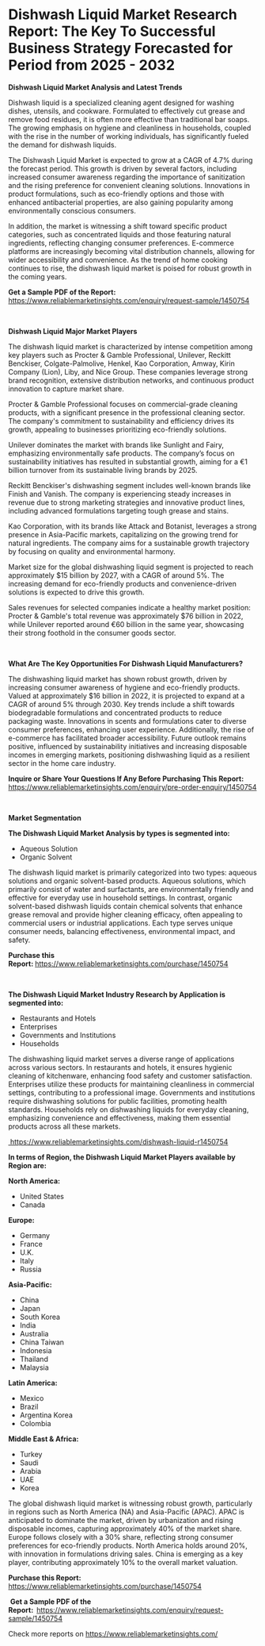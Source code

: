 <p><h1>Dishwash Liquid Market Research Report: The Key To Successful Business Strategy Forecasted for Period from 2025 - 2032</h1></p><p><strong>Dishwash Liquid Market Analysis and Latest Trends</strong></p>
<p><p>Dishwash liquid is a specialized cleaning agent designed for washing dishes, utensils, and cookware. Formulated to effectively cut grease and remove food residues, it is often more effective than traditional bar soaps. The growing emphasis on hygiene and cleanliness in households, coupled with the rise in the number of working individuals, has significantly fueled the demand for dishwash liquids.</p><p>The Dishwash Liquid Market is expected to grow at a CAGR of 4.7% during the forecast period. This growth is driven by several factors, including increased consumer awareness regarding the importance of sanitization and the rising preference for convenient cleaning solutions. Innovations in product formulations, such as eco-friendly options and those with enhanced antibacterial properties, are also gaining popularity among environmentally conscious consumers.</p><p>In addition, the market is witnessing a shift toward specific product categories, such as concentrated liquids and those featuring natural ingredients, reflecting changing consumer preferences. E-commerce platforms are increasingly becoming vital distribution channels, allowing for wider accessibility and convenience. As the trend of home cooking continues to rise, the dishwash liquid market is poised for robust growth in the coming years.</p></p>
<p><strong>Get a Sample PDF of the Report:&nbsp;</strong> <a href="https://www.reliablemarketinsights.com/enquiry/request-sample/1450754?utm_campaign=2202&utm_medium=2&utm_source=Github&utm_content=ia&utm_term=08022025&utm_id=dishwash-liquid">https://www.reliablemarketinsights.com/enquiry/request-sample/1450754</a></p>
<p>&nbsp;</p>
<p><strong>Dishwash Liquid Major Market Players</strong></p>
<p><p>The dishwash liquid market is characterized by intense competition among key players such as Procter & Gamble Professional, Unilever, Reckitt Benckiser, Colgate-Palmolive, Henkel, Kao Corporation, Amway, Kirin Company (Lion), Liby, and Nice Group. These companies leverage strong brand recognition, extensive distribution networks, and continuous product innovation to capture market share.</p><p>Procter & Gamble Professional focuses on commercial-grade cleaning products, with a significant presence in the professional cleaning sector. The company's commitment to sustainability and efficiency drives its growth, appealing to businesses prioritizing eco-friendly solutions.</p><p>Unilever dominates the market with brands like Sunlight and Fairy, emphasizing environmentally safe products. The company’s focus on sustainability initiatives has resulted in substantial growth, aiming for a €1 billion turnover from its sustainable living brands by 2025. </p><p>Reckitt Benckiser's dishwashing segment includes well-known brands like Finish and Vanish. The company is experiencing steady increases in revenue due to strong marketing strategies and innovative product lines, including advanced formulations targeting tough grease and stains.</p><p>Kao Corporation, with its brands like Attack and Botanist, leverages a strong presence in Asia-Pacific markets, capitalizing on the growing trend for natural ingredients. The company aims for a sustainable growth trajectory by focusing on quality and environmental harmony.</p><p>Market size for the global dishwashing liquid segment is projected to reach approximately $15 billion by 2027, with a CAGR of around 5%. The increasing demand for eco-friendly products and convenience-driven solutions is expected to drive this growth.</p><p>Sales revenues for selected companies indicate a healthy market position: Procter & Gamble's total revenue was approximately $76 billion in 2022, while Unilever reported around €60 billion in the same year, showcasing their strong foothold in the consumer goods sector.</p></p>
<p>&nbsp;</p>
<p><strong>What Are The Key Opportunities For Dishwash Liquid Manufacturers?</strong></p>
<p><p>The dishwashing liquid market has shown robust growth, driven by increasing consumer awareness of hygiene and eco-friendly products. Valued at approximately $16 billion in 2022, it is projected to expand at a CAGR of around 5% through 2030. Key trends include a shift towards biodegradable formulations and concentrated products to reduce packaging waste. Innovations in scents and formulations cater to diverse consumer preferences, enhancing user experience. Additionally, the rise of e-commerce has facilitated broader accessibility. Future outlook remains positive, influenced by sustainability initiatives and increasing disposable incomes in emerging markets, positioning dishwashing liquid as a resilient sector in the home care industry.</p></p>
<p><strong>Inquire or Share Your Questions If Any Before Purchasing This Report:</strong> <a href="https://www.reliablemarketinsights.com/enquiry/pre-order-enquiry/1450754?utm_campaign=2202&utm_medium=2&utm_source=Github&utm_content=ia&utm_term=08022025&utm_id=dishwash-liquid">https://www.reliablemarketinsights.com/enquiry/pre-order-enquiry/1450754</a></p>
<p>&nbsp;</p>
<p><strong>Market Segmentation</strong></p>
<p><strong>The Dishwash Liquid Market Analysis by types is segmented into:</strong></p>
<p><ul><li>Aqueous Solution</li><li>Organic Solvent</li></ul></p>
<p><p>The dishwash liquid market is primarily categorized into two types: aqueous solutions and organic solvent-based products. Aqueous solutions, which primarily consist of water and surfactants, are environmentally friendly and effective for everyday use in household settings. In contrast, organic solvent-based dishwash liquids contain chemical solvents that enhance grease removal and provide higher cleaning efficacy, often appealing to commercial users or industrial applications. Each type serves unique consumer needs, balancing effectiveness, environmental impact, and safety.</p></p>
<p><strong>Purchase this Report:&nbsp;</strong><a href="https://www.reliablemarketinsights.com/purchase/1450754?utm_campaign=2202&utm_medium=2&utm_source=Github&utm_content=ia&utm_term=08022025&utm_id=dishwash-liquid">https://www.reliablemarketinsights.com/purchase/1450754</a></p>
<p>&nbsp;</p>
<p><strong>The Dishwash Liquid Market Industry Research by Application is segmented into:</strong></p>
<p><ul><li>Restaurants and Hotels</li><li>Enterprises</li><li>Governments and Institutions</li><li>Households</li></ul></p>
<p><p>The dishwashing liquid market serves a diverse range of applications across various sectors. In restaurants and hotels, it ensures hygienic cleaning of kitchenware, enhancing food safety and customer satisfaction. Enterprises utilize these products for maintaining cleanliness in commercial settings, contributing to a professional image. Governments and institutions require dishwashing solutions for public facilities, promoting health standards. Households rely on dishwashing liquids for everyday cleaning, emphasizing convenience and effectiveness, making them essential products across all these markets.</p></p>
<p><a href="https://www.reliablemarketinsights.com/dishwash-liquid-r1450754?utm_campaign=2202&utm_medium=2&utm_source=Github&utm_content=ia&utm_term=08022025&utm_id=dishwash-liquid">&nbsp;https://www.reliablemarketinsights.com/dishwash-liquid-r1450754</a></p>
<p><strong>In terms of Region, the Dishwash Liquid Market Players available by Region are:</strong></p>
<p>
    <p> <strong> North America: </strong>
        <ul>
            <li>United States</li>
            <li>Canada</li>
        </ul>
        </p> 
    <p> <strong> Europe: </strong>
        <ul>
            <li>Germany</li>
            <li>France</li>
            <li>U.K.</li>
            <li>Italy</li>
            <li>Russia</li>
        </ul>
        </p> 
    <p> <strong> Asia-Pacific: </strong>
        <ul>
            <li>China</li>
            <li>Japan</li>
            <li>South Korea</li>
            <li>India</li>
            <li>Australia</li>
            <li>China Taiwan</li>
            <li>Indonesia</li>
            <li>Thailand</li>
            <li>Malaysia</li>
        </ul>
        </p> 
    <p> <strong> Latin America: </strong>
        <ul>
            <li>Mexico</li>
            <li>Brazil</li>
            <li>Argentina Korea</li>
            <li>Colombia</li>
        </ul>
        </p> 
    <p> <strong> Middle East & Africa: </strong>
        <ul>
            <li>Turkey</li>
            <li>Saudi</li>
            <li>Arabia</li>
            <li>UAE</li>
            <li>Korea</li>
        </ul>
    </p>
    </p>
<p><p>The global dishwash liquid market is witnessing robust growth, particularly in regions such as North America (NA) and Asia-Pacific (APAC). APAC is anticipated to dominate the market, driven by urbanization and rising disposable incomes, capturing approximately 40% of the market share. Europe follows closely with a 30% share, reflecting strong consumer preferences for eco-friendly products. North America holds around 20%, with innovation in formulations driving sales. China is emerging as a key player, contributing approximately 10% to the overall market valuation.</p></p>
<p><strong>Purchase this Report: </strong><a href="https://www.reliablemarketinsights.com/purchase/1450754?utm_campaign=2202&utm_medium=2&utm_source=Github&utm_content=ia&utm_term=08022025&utm_id=dishwash-liquid">https://www.reliablemarketinsights.com/purchase/1450754</a></p>
<p>&nbsp;<strong>Get a Sample PDF of the Report:&nbsp;&nbsp;</strong><a href="https://www.reliablemarketinsights.com/enquiry/request-sample/1450754?utm_campaign=2202&utm_medium=2&utm_source=Github&utm_content=ia&utm_term=08022025&utm_id=dishwash-liquid">https://www.reliablemarketinsights.com/enquiry/request-sample/1450754</a></p>
<p><strong></strong></p>
<p>Check more reports on <a href="https://www.reliablemarketinsights.com/?utm_campaign=2202&utm_medium=2&utm_source=Github&utm_content=ia&utm_term=08022025&utm_id=dishwash-liquid">https://www.reliablemarketinsights.com/</a></p>